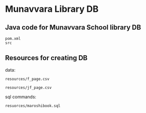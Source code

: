 # Munavvara Library DB

## Java code for Munavvara School library DB
	pom.xml
	src

## Resources for creating DB
data:

	resources/f_page.csv

	resources/jf_page.csv

sql commands:

	resuorces/maroshibook.sql
